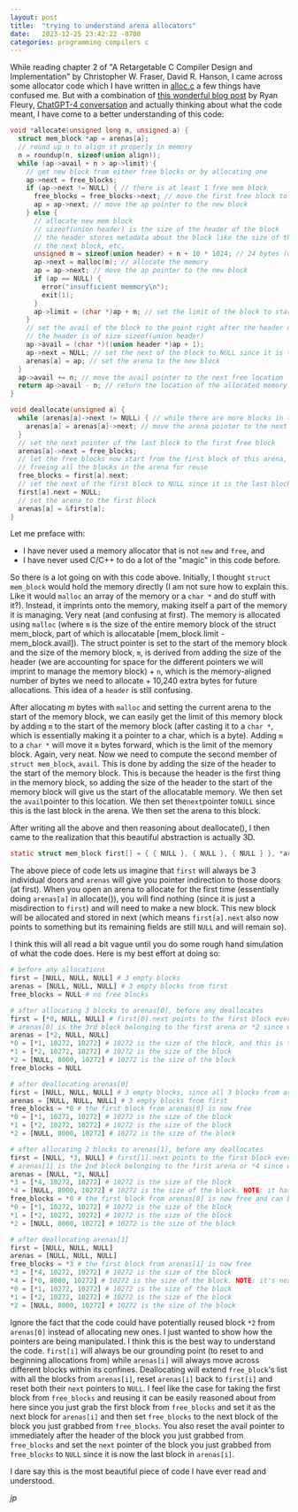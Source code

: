 ```yaml
---
layout: post
title:  "trying to understand arena allocators"
date:   2023-12-25 23:42:22 -0700
categories: programming compilers c
---
```


While reading chapter 2 of "A Retargetable C Compiler Design and Implementation" by Christopher W. Fraser, David R. Hanson,
I came across some allocator code which I have written in [alloc.c](https://github.com/pepplejoshua/jacc/blob/master/src/alloc.c)
a few things have confused me. But with a combination of
[this wonderful blog post](https://www.rfleury.com/p/untangling-lifetimes-the-arena-allocator) by Ryan Fleury,
[ChatGPT-4 conversation](https://chat.openai.com/share/cbc113ed-e06f-40bc-be80-dbd3765dcff5) and actually thinking
about what the code meant, I have come to a better understanding of this code:

```c
void *allocate(unsigned long n, unsigned a) {
  struct mem_block *ap = arenas[a];
  // round up n to align it properly in memory
  n = roundup(n, sizeof(union align));
  while (ap->avail + n > ap->limit) {
    // get new block from either free blocks or by allocating one
    ap->next = free_blocks;
    if (ap->next != NULL) { // there is at least 1 free mem block
      free_blocks = free_blocks->next; // move the first free block to the next free block
      ap = ap->next; // move the ap pointer to the new block
    } else {
      // allocate new mem block
      // sizeof(union header) is the size of the header of the block
      // the header stores metadata about the block like the size of the block,
      // the next block, etc.
      unsigned m = sizeof(union header) + n + 10 * 1024; // 24 bytes (on my 64-bit computer) + n bytes + 10240 bytes
      ap->next = malloc(m); // allocate the memory
      ap = ap->next; // move the ap pointer to the new block
      if (ap == NULL) {
        error("insufficient memmory\n");
        exit(1);
      }
      ap->limit = (char *)ap + m; // set the limit of the block to starting addr + size of block
    }
    // set the avail of the block to the point right after the header of the block
    // the header is of size sizeof(union header)
    ap->avail = (char *)((union header *)ap + 1);
    ap->next = NULL; // set the next of the block to NULL since it is the last block
    arenas[a] = ap; // set the arena to the new block
  }
  ap->avail += n; // move the avail pointer to the next free location
  return ap->avail - n; // return the location of the allocated memory
}

void deallocate(unsigned a) {
  while (arenas[a]->next != NULL) { // while there are more blocks in the arena
    arenas[a] = arenas[a]->next; // move the arena pointer to the next block
  }
  // set the next pointer of the last block to the first free block
  arenas[a]->next = free_blocks;
  // let the free blocks now start from the first block of this arena, effectively
  // freeing all the blocks in the arena for reuse
  free_blocks = first[a].next;
  // set the next of the first block to NULL since it is the last block
  first[a].next = NULL;
  // set the arena to the first block
  arenas[a] = &first[a];
}
```

Let me preface with:

- I have never used a memory allocator that is not `new` and `free`, and
- I have never used C/C++ to do a lot of the "magic" in this code before.

So there is a lot going on with this code above. Initially, I thought `struct mem_block` would hold the memory directly (I am not sure how to explain this. Like it would `malloc` an array of the memory or a `char *` and do stuff with it?). Instead, it imprints onto the memory, making itself a part of the memory it is managing. Very neat (and confusing at first). The memory is allocated using `malloc` (where `m` is the size of the entire memory block of the struct mem_block, part of which is allocatable [mem_block.limit - mem_block.avail]). The struct pointer is set to the start of the memory block and the size of the memory block, `m`, is derived from adding the size of the header (we are accounting for space for the different pointers we will imprint to manage the memory block) + `n`, which is the memory-aligned number of bytes we need to allocate + 10,240 extra bytes for future allocations. This idea of a `header` is still confusing.

After allocating _m_ bytes with `malloc` and setting the current arena to the start of the memory block, we can easily get the limit of this memory block by adding `m` to the start of the memory block (after casting it to a `char *`, which is essentially making it a pointer to a char, which is a byte). Adding `m` to a `char *` will move it `m` bytes forward, which is the limit of the memory block. Again, very neat. Now we need to compute the second member of `struct mem_block`, `avail`. This is done by adding the size of the header to the start of the memory block. This is because the header is the first thing in the memory block, so adding the size of the header to the start of the memory block will give us the start of the allocatable memory. We then set the `avail`pointer to this location. We then set the`next`pointer to`NULL` since this is the last block in the arena. We then set the arena to this block.

After writing all the above and then reasoning about deallocate(), I then came to the realization that this beautiful abstraction is actually 3D.

```c
static struct mem_block first[] = { { NULL }, { NULL }, { NULL } }, *arenas[] = { &first[0], &first[1], &first[2] };
```

The above piece of code lets us imagine that `first` will always be 3 individual doors and `arenas` will give you pointer indirection to those doors (at first). When you open an arena to allocate for the first time (essentially doing `arenas[a]` in allocate()), you will find nothing (since it is just a misdirection to `first`) and will need to make a new block. This new block will be allocated and stored in next (which means `first[a].next` also now points to something but its remaining fields are still `NULL` and will remain so).

I think this will all read a bit vague until you do some rough hand simulation of what the code does. Here is my best effort at doing so:

```python
# before any allocations
first = [NULL, NULL, NULL] # 3 empty blocks
arenas = [NULL, NULL, NULL] # 3 empty blocks from first
free_blocks = NULL # no free blocks

# after allocating 3 blocks to arenas[0], before any deallocates
first = [*0, NULL, NULL] # first[0].next points to the first block ever allocated to arenas[0] which is *0
# arenas[0] is the 3rd block belonging to the first arena or *2 since we are allocating space from it
arenas = [*2, NULL, NULL]
*0 = [*1, 10272, 10272] # 10272 is the size of the block, and this is the first block pointed to by first[0]
*1 = [*2, 10272, 10272] # 10272 is the size of the block
*2 = [NULL, 8000, 10272] # 10272 is the size of the block
free_blocks = NULL

# after deallocating arenas[0]
first = [NULL, NULL, NULL] # 3 empty blocks, since all 3 blocks from arenas[0] are now free
arenas = [NULL, NULL, NULL] # 3 empty blocks from first
free_blocks = *0 # the first block from arenas[0] is now free
*0 = [*1, 10272, 10272] # 10272 is the size of the block
*1 = [*2, 10272, 10272] # 10272 is the size of the block
*2 = [NULL, 8000, 10272] # 10272 is the size of the block

# after allocating 2 blocks to arenas[1], before any deallocates
first = [NULL, *3, NULL] # first[1].next points to the first block ever allocated to arenas[1] which is *3
# arenas[1] is the 2nd block belonging to the first arena or *4 since we are allocating space from it
arenas = [NULL, *3, NULL]
*3 = [*4, 10272, 10272] # 10272 is the size of the block
*4 = [NULL, 8000, 10272] # 10272 is the size of the block. NOTE: it has no next pointer since it is the last block
free_blocks = *0 # the first block from arenas[0] is now free and can be reused
*0 = [*1, 10272, 10272] # 10272 is the size of the block
*1 = [*2, 10272, 10272] # 10272 is the size of the block
*2 = [NULL, 8000, 10272] # 10272 is the size of the block

# after deallocating arenas[1]
first = [NULL, NULL, NULL]
arenas = [NULL, NULL, NULL]
free_blocks = *3 # the first block from arenas[1] is now free
*3 = [*4, 10272, 10272] # 10272 is the size of the block
*4 = [*0, 8000, 10272] # 10272 is the size of the block. NOTE: it's next pointer is now the former first block of free_blocks
*0 = [*1, 10272, 10272] # 10272 is the size of the block
*1 = [*2, 10272, 10272] # 10272 is the size of the block
*2 = [NULL, 8000, 10272] # 10272 is the size of the block
```

Ignore the fact that the code could have potentially reused block `*2` from `arenas[0]` instead of allocating new ones. I just wanted to show how the pointers are being manipulated. I think this is the best way to understand the code. `first[i]` will always be our grounding point (to reset to and beginning allocations from) while `arenas[i]` will always move across different blocks within its confines. Deallocating will extend `free_block`'s list with all the blocks from `arenas[i]`, reset `arenas[i]` back to `first[i]` and reset both their `next` pointers to `NULL`. I feel like the case for taking the first block from `free_blocks` and reusing it can be easily reasoned about from here since you just grab the first block from `free_blocks` and set it as the next block for `arenas[i]` and then set `free_blocks` to the next block of the block you just grabbed from `free_blocks`. You also reset the avail pointer to immediately after the header of the block you just grabbed from `free_blocks` and set
the `next` pointer of the block you just grabbed from `free_blocks` to `NULL` since it is now the last block in `arenas[i]`.

I dare say this is the most beautiful piece of code I have ever read and understood.

*jp*
